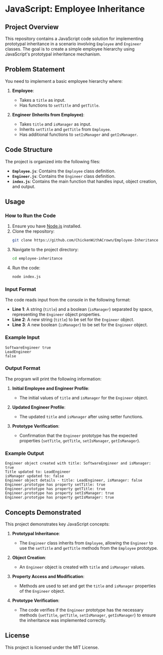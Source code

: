 # JavaScript: Employee Inheritance

## Project Overview

This repository contains a JavaScript code solution for implementing prototypal inheritance in a scenario involving `Employee` and `Engineer` classes. The goal is to create a simple employee hierarchy using JavaScript's prototypal inheritance mechanism.

## Problem Statement

You need to implement a basic employee hierarchy where:

1. **Employee**:
   - Takes a `title` as input.
   - Has functions to `setTitle` and `getTitle`.

2. **Engineer (Inherits from Employee)**:
   - Takes `title` and `isManager` as input.
   - Inherits `setTitle` and `getTitle` from `Employee`.
   - Has additional functions to `setIsManager` and `getIsManager`.

## Code Structure

The project is organized into the following files:

- **`Employee.js`**: Contains the `Employee` class definition.
- **`Engineer.js`**: Contains the `Engineer` class definition.
- **`index.js`**: Contains the main function that handles input, object creation, and output.

## Usage

### How to Run the Code

1. Ensure you have [Node.js](https://nodejs.org/) installed.
2. Clone the repository:
   ```bash
   git clone https://github.com/ChickenWithACrown/Employee-Inheritance.git
   ```
3. Navigate to the project directory:
   ```bash
   cd employee-inheritance
   ```
4. Run the code:
   ```bash
   node index.js
   ```

### Input Format

The code reads input from the console in the following format:

- **Line 1**: A string (`title`) and a boolean (`isManager`) separated by space, representing the `Engineer` object properties.
- **Line 2**: A new string (`title`) to be set for the `Engineer` object.
- **Line 3**: A new boolean (`isManager`) to be set for the `Engineer` object.

### Example Input

```
SoftwareEngineer true
LeadEngineer
false
```

### Output Format

The program will print the following information:

1. **Initial Employee and Engineer Profile**:
   - The initial values of `title` and `isManager` for the `Engineer` object.
   
2. **Updated Engineer Profile**:
   - The updated `title` and `isManager` after using setter functions.
   
3. **Prototype Verification**:
   - Confirmation that the `Engineer` prototype has the expected properties (`setTitle`, `getTitle`, `setIsManager`, `getIsManager`).

### Example Output

```
Engineer object created with title: SoftwareEngineer and isManager: true
Title updated to: LeadEngineer
isManager updated to: false
Engineer object details - title: LeadEngineer, isManager: false
Engineer.prototype has property setTitle: true
Engineer.prototype has property getTitle: true
Engineer.prototype has property setIsManager: true
Engineer.prototype has property getIsManager: true
```

## Concepts Demonstrated

This project demonstrates key JavaScript concepts:

1. **Prototypal Inheritance**:
   - The `Engineer` class inherits from `Employee`, allowing the `Engineer` to use the `setTitle` and `getTitle` methods from the `Employee` prototype.

2. **Object Creation**:
   - An `Engineer` object is created with `title` and `isManager` values.

3. **Property Access and Modification**:
   - Methods are used to set and get the `title` and `isManager` properties of the `Engineer` object.

4. **Prototype Verification**:
   - The code verifies if the `Engineer` prototype has the necessary methods (`setTitle`, `getTitle`, `setIsManager`, `getIsManager`) to ensure the inheritance was implemented correctly.

## License

This project is licensed under the MIT License.
